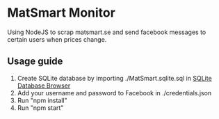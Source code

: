 # MatSmart Monitor

Using NodeJS to scrap matsmart.se and send facebook messages to certain users when prices change.

## Usage guide
1. Create SQLite database by importing ./MatSmart.sqlite.sql in [SQLite Database Browser](https://portableapps.com/apps/development/sqlite_database_browser_portable)
2. Add your username and password to Facebook in ./credentials.json
3. Run "npm install"
4. Run "npm start"